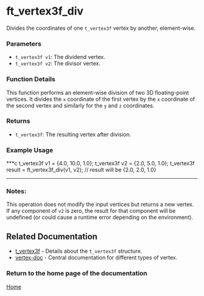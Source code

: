 # ft_vertex3f_div
Divides the coordinates of one `t_vertex3f` vertex by another, element-wise.

### Parameters
- `t_vertex3f v1`: The dividend vertex.
- `t_vertex3f v2`: The divisor vertex.

### Function Details
This function performs an element-wise division of two 3D floating-point vertices. It divides the `x` coordinate of the first vertex by the `x` coordinate of the second vertex and similarly for the `y` and `z` coordinates.

### Returns
- `t_vertex3f`: The resulting vertex after division.

### Example Usage
***c
t_vertex3f v1 = {4.0, 10.0, 1.0};
t_vertex3f v2 = {2.0, 5.0, 1.0};
t_vertex3f result = ft_vertex3f_div(v1, v2);
// result will be {2.0, 2.0, 1.0}
***

### Notes:
This operation does not modify the input vertices but returns a new vertex. If any component of `v2` is zero, the result for that component will be undefined (or could cause a runtime error depending on the environment).

## Related Documentation
- [t_vertex3f](./t_vertex3f.md) - Details about the `t_vertex3f` structure.
- [vertex-doc](../vertex-doc.md) - Central documentation for different types of vertex.

### Return to the home page of the documentation
[Home](../../home.md)
